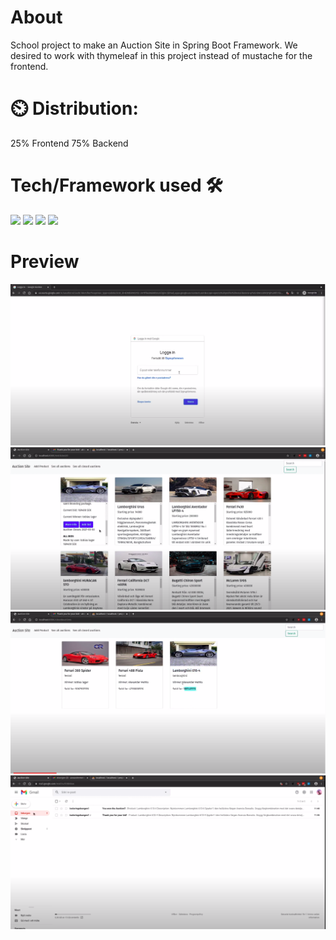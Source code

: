 


# About
  School project to make an Auction Site in Spring Boot Framework. We desired to work with thymeleaf in this project instead of mustache for the frontend.
  
# ⏲️ Distribution:
25% Frontend
75% Backend


# Tech/Framework used 🛠️
![](https://img.shields.io/badge/CODE-JAVA-informational?style=flat&logo=Java&logoColor=white&color=2bbc8a)
![](https://img.shields.io/badge/DATABASE-SQL-informational?style=flat&logo=MySQL&logoColor=white&color=2bbc8a)
![](https://img.shields.io/badge/FRONTEND-THYMELEAF-informational?style=flat&logo=THYMELEAF&logoColor=white&color=2bbc8a)
![](https://img.shields.io/badge/SECURITY-OAUTH2.0-informational?style=flat&logo=<LOGO_NAME>&logoColor=white&color=2bbc8a)






  

# Preview

<img src="pictures_for_github/1.png">
<img src="pictures_for_github/2.png">
<img src="pictures_for_github/3.png">
<img src="pictures_for_github/4.png">


